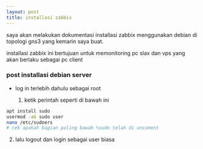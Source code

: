 ```yaml
---
layout: post
title: installasi zabbix
---
```


saya akan melakukan dokumentasi installasi zabbix menggunakan debian di topologi gns3 yang kemarin saya buat.

installasi zabbix ini bertujuan untuk memonitoring pc slax dan vps yang akan berlaku sebagai pc client

### post installasi debian server 

* log in terlebih dahulu sebagai root

  1. ketik perintah seperti di bawah ini

```bash
apt install sudo
usermod -aG sudo user
nano /etc/sudoers
# cek apakah bagian paling bawah %sudo telah di uncoment
```
  2. lalu logout dan login sebagai user biasa









